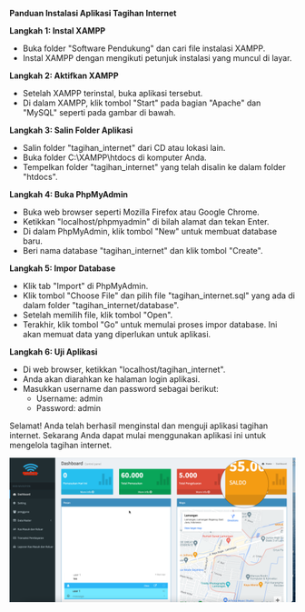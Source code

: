 **Panduan Instalasi Aplikasi Tagihan Internet**

**Langkah 1: Instal XAMPP**

- Buka folder "Software Pendukung" dan cari file instalasi XAMPP.
- Instal XAMPP dengan mengikuti petunjuk instalasi yang muncul di layar.

**Langkah 2: Aktifkan XAMPP**

- Setelah XAMPP terinstal, buka aplikasi tersebut.
- Di dalam XAMPP, klik tombol "Start" pada bagian "Apache" dan "MySQL" seperti pada gambar di bawah.

**Langkah 3: Salin Folder Aplikasi**

- Salin folder "tagihan_internet" dari CD atau lokasi lain.
- Buka folder C:\XAMPP\htdocs di komputer Anda.
- Tempelkan folder "tagihan_internet" yang telah disalin ke dalam folder "htdocs".

**Langkah 4: Buka PhpMyAdmin**

- Buka web browser seperti Mozilla Firefox atau Google Chrome.
- Ketikkan "localhost/phpmyadmin" di bilah alamat dan tekan Enter.
- Di dalam PhpMyAdmin, klik tombol "New" untuk membuat database baru.
- Beri nama database "tagihan_internet" dan klik tombol "Create".

**Langkah 5: Impor Database**

- Klik tab "Import" di PhpMyAdmin.
- Klik tombol "Choose File" dan pilih file "tagihan_internet.sql" yang ada di dalam folder "tagihan_internet/database".
- Setelah memilih file, klik tombol "Open".
- Terakhir, klik tombol "Go" untuk memulai proses impor database. Ini akan memuat data yang diperlukan untuk aplikasi.

**Langkah 6: Uji Aplikasi**

- Di web browser, ketikkan "localhost/tagihan_internet".
- Anda akan diarahkan ke halaman login aplikasi.
- Masukkan username dan password sebagai berikut:
  - Username: admin
  - Password: admin

Selamat! Anda telah berhasil menginstal dan menguji aplikasi tagihan internet. Sekarang Anda dapat mulai menggunakan aplikasi ini untuk mengelola tagihan internet.

![gambar](https://github.com/ZakaFahmi/aplikasi-billing-wifi/blob/main/gambar.png)
